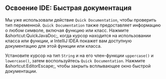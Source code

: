 ## Освоение IDE: Быстрая документация

Мы уже использовали действие <span class="control">`Quick Documentation`</span>, чтобы проверить тип переменной. <span class="control">`Quick Documentation`</span> также предоставляет информацию о любом символе, включая функцию или класс. Нажмите <span class="shortcut">&shortcut:QuickJavaDoc;</span>, когда курсор находится на использовании класса или функции, и IntelliJ IDEA покажет вам доступную документацию для этой функции или класса.

Установите курсор на тип `String` и на его член-функции `uppercase()` и `lowercase()`, затем воспользуйтесь <span class="control">`Quick Documentation`</span>. Нажмите <span class="shortcut">&shortcut:EditorEscape;</span>, чтобы закрыть всплывающее окно быстрой документации.